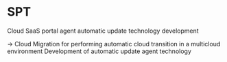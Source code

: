 # SPT
 Cloud SaaS portal agent automatic update technology development

-> Cloud Migration for performing automatic cloud transition in a multicloud environment
   Development of automatic update agent technology

